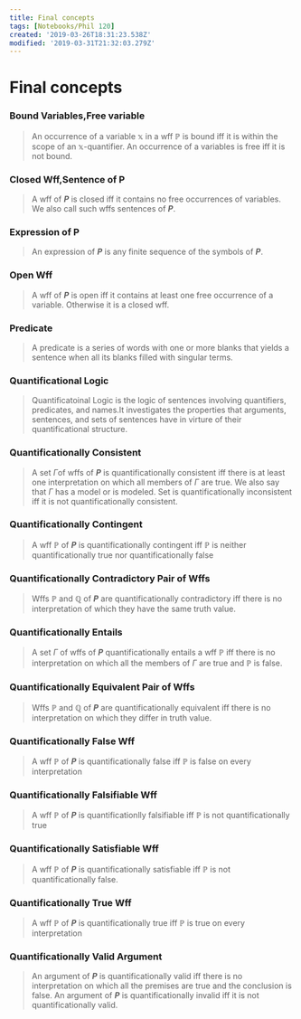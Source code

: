 ```yaml
---
title: Final concepts
tags: [Notebooks/Phil 120]
created: '2019-03-26T18:31:23.538Z'
modified: '2019-03-31T21:32:03.279Z'
---
```


# Final concepts
### Bound Variables,Free variable
> An occurrence of a variable $\mathbb{x}$ in a wff $\mathbb{P}$ is bound iff it is within the scope of an $\mathbb{x}$-quantifier. An occurrence of a variables is free iff it is not bound.

### Closed Wff,Sentence of P
> A wff of **_P_** is closed iff it contains no free occurrences of variables. We also call such wffs sentences of **_P_**.

### Expression of P
> An expression of **_P_** is any finite sequence of the symbols of **_P_**.

### Open Wff
> A wff of **_P_** is open iff it contains at least one free occurrence of a variable. Otherwise it is a closed wff.

### Predicate
> A predicate is a series of words with one or more blanks that yields a sentence when all its blanks filled with singular terms.

### Quantificational Logic
> Quantificatoinal Logic is the logic of sentences involving quantifiers, predicates, and names.It investigates the properties that arguments, sentences, and sets of sentences have in virture of their quantificational structure.

### Quantificationally Consistent
> A set $\Gamma$of wffs of **_P_** is quantificationally consistent iff there is at least one interpretation on which all members of $\Gamma$ are true. We also say that $\Gamma$ has a model or is modeled. Set is quantificationally inconsistent iff it is not quantificationally consistent.

### Quantificationally Contingent
> A wff $\mathbb{P}$ of **_P_** is quantificationally contingent iff $\mathbb{P}$ is neither quantificationally true nor quantificationally false

### Quantificationally Contradictory Pair of Wffs
> Wffs $\mathbb{P}$ and $\mathbb{Q}$ of **_P_** are quantificationally contradictory iff there is no interpretation of which they have the same truth value.

### Quantificationally Entails
> A set $\Gamma$ of wffs of **_P_** quantificationally entails a wff $\mathbb{P}$ iff there is no interpretation on which all the members of $\Gamma$ are true and $\mathbb{P}$ is false.

### Quantificationally Equivalent Pair of Wffs
> Wffs $\mathbb{P}$ and $\mathbb{Q}$ of **_P_** are quantificationally equivalent iff there is no interpretation on which they differ in truth value.

### Quantificationally False Wff
> A wff $\mathbb{P}$ of **_P_** is quantificationally false iff $\mathbb{P}$ is false on every interpretation

### Quantificationally Falsifiable Wff
> A wff $\mathbb{P}$ of **_P_** is quantificationlly falsifiable iff $\mathbb{P}$ is not quantificationally true

### Quantificationally Satisfiable Wff
> A wff $\mathbb{P}$ of **_P_** is quantificationally satisfiable iff $\mathbb{P}$ is not quantificationally false.

### Quantificationally True Wff
> A wff $\mathbb{P}$ of **_P_** is quantificationally true iff $\mathbb{P}$ is true on every interpretation

### Quantificationally Valid Argument
> An argument of **_P_** is quantificationally valid iff there is no interpretation on which all the premises are true and the conclusion is false. An argument of **_P_** is quantificationally invalid iff it is not quantificationally valid.



